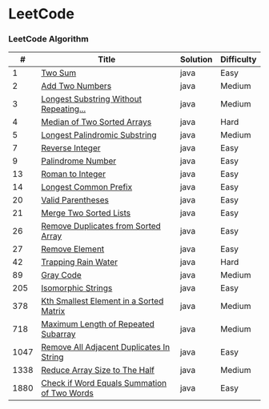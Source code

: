 LeetCode
========

### LeetCode Algorithm
| # | Title | Solution | Difficulty |
|---| ----- | -------- | ---------- |
|1| [Two Sum](https://leetcode.com/problems/two-sum) | java | Easy |
|2| [Add Two Numbers](https://leetcode.com/problems/add-two-numbers) | java | Medium |
|3| [Longest Substring Without Repeating...](https://leetcode.com/problems/longest-substring-without-repeating-characters) | java | Medium |
|4| [Median of Two Sorted Arrays](https://leetcode.com/problems/median-of-two-sorted-arrays) | java | Hard |
|5| [Longest Palindromic Substring](https://leetcode.com/problems/longest-palindromic-substring) | java | Medium |
|7| [Reverse Integer](https://leetcode.com/problems/reverse-integer) | java | Easy |
|9| [Palindrome Number](https://leetcode.com/problems/palindrome-number) | java | Easy |
|13| [Roman to Integer](https://leetcode.com/problems/roman-to-integer) | java | Easy |
|14| [Longest Common Prefix](https://leetcode.com/problems/longest-common-prefix) | java | Easy |
|20| [Valid Parentheses](https://leetcode.com/problems/valid-parentheses) | java | Easy |
|21| [Merge Two Sorted Lists](https://leetcode.com/problems/merge-two-sorted-lists) | java | Easy |
|26| [Remove Duplicates from Sorted Array](https://leetcode.com/problems/remove-duplicates-from-sorted-array) | java | Easy |
|27| [Remove Element](https://leetcode.com/problems/remove-element) | java | Easy |
|42| [Trapping Rain Water](https://leetcode.com/problems/trapping-rain-water) | java | Hard |
|89| [Gray Code](https://leetcode.com/problems/gray-code) | java | Medium |
|205| [Isomorphic Strings](https://leetcode.com/problems/isomorphic-strings) | java | Easy |
|378| [Kth Smallest Element in a Sorted Matrix](https://leetcode.com/problems/kth-smallest-element-in-a-sorted-matrix) | java | Medium |
|718| [Maximum Length of Repeated Subarray](https://leetcode.com/problems/maximum-length-of-repeated-subarray) | java | Medium |
|1047| [Remove All Adjacent Duplicates In String](https://leetcode.com/problems/remove-all-adjacent-duplicates-in-string) | java | Easy |
|1338| [Reduce Array Size to The Half](https://leetcode.com/problems/reduce-array-size-to-the-half) | java | Medium |
|1880| [Check if Word Equals Summation of Two Words](https://leetcode.com/problems/check-if-word-equals-summation-of-two-words) | java | Easy |
